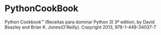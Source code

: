 # PythonCookBook
Python Cookbook™ (Receitas para dominar Python 3) 3ª edition, by David Beazley and Brian K. Jones(O'Reilly). Copyright 2013, 978-1-449-34037-7
